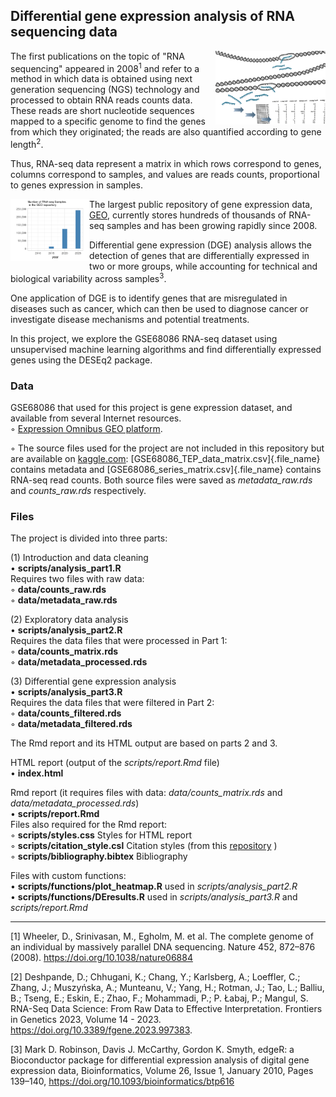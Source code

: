 ## Differential gene expression analysis of RNA sequencing data

<img src="images/RNA_seq10.png" align="right" width="35%" height="35%"/> 

The first publications on the topic of "RNA sequencing" appeared in 2008<sup>1</sup> and
refer to a method in which data is obtained using next generation sequencing
(NGS) technology and processed to obtain RNA reads counts data. These reads are
short nucleotide sequences mapped to a specific genome to find the genes from which they originated; the
reads are also quantified according to gene length<sup>2</sup>. 

Thus, RNA-seq data represent a matrix in which rows correspond to genes, columns
correspond to samples, and values are reads counts, proportional to genes
expression in samples.

<img src="images/GEO3.png" align="left" width="25%" height="25%"/> 

The largest public repository of gene expression data,
[GEO](https://www.ncbi.nlm.nih.gov/geo/),
currently stores hundreds of thousands of RNA-seq samples and has been growing
rapidly since 2008.

Differential gene expression (DGE) analysis allows the detection of genes that
are differentially expressed in two or more groups, while accounting for
technical and biological variability across samples<sup>3</sup>.  

One application of DGE is to identify genes that are misregulated in diseases
such as cancer, which can then be used to diagnose cancer or investigate disease
mechanisms and potential treatments.

In this project, we explore the GSE68086 RNA-seq dataset using unsupervised
machine learning algorithms and find differentially expressed genes using the
DESEq2 package.

### Data

GSE68086 that used for this project is gene expression dataset, and available
from several Internet resources.\
◦ [Expression Omnibus GEO platform](https://www.ncbi.nlm.nih.gov/geo/query/acc.cgi?acc=GSE68086).

◦ The source files used for the project are not included in this repository but
are available on 
[kaggle.com](https://www.kaggle.com/datasets/victorsabanzagil/polymers/data):
[GSE68086_TEP_data_matrix.csv]{.file_name} contains metadata and
[GSE68086_series_matrix.csv]{.file_name} contains RNA-seq read counts.
Both source files were saved as *metadata_raw.rds* and *counts_raw.rds* respectively.

### Files

The project is divided into three parts:

(1) Introduction and data cleaning  
• **scripts/analysis_part1.R**   
  Requires two files with raw data:     
  ◦ **data/counts_raw.rds**   
  ◦ **data/metadata_raw.rds**    

(2) Exploratory data analysis  
• **scripts/analysis_part2.R**   
  Requires the data files that were processed in Part 1:  
  ◦ **data/counts_matrix.rds**   
  ◦ **data/metadata_processed.rds**  
  
(3) Differential gene expression analysis  
• **scripts/analysis_part3.R**    
  Requires the data files that were filtered in Part 2:  
  ◦ **data/counts_filtered.rds**  
  ◦ **data/metadata_filtered.rds**  
  
The Rmd report and its HTML output are based on parts 2 and 3.    

HTML report (output of the *scripts/report.Rmd* file)    
• **index.html**   

Rmd report (it requires files with data: *data/counts_matrix.rds*  and *data/metadata_processed.rds*)     
• **scripts/report.Rmd**   
  Files also required for the Rmd report:     
  ◦ **scripts/styles.css** Styles for HTML report   
  ◦ **scripts/citation_style.csl** Citation styles (from this
[repository](<https://github.com/citation-style-language/styles/blob/master/american-chemical-society.csl>)  )  
  ◦ **scripts/bibliography.bibtex**  Bibliography   

Files with custom functions:   
• **scripts/functions/plot_heatmap.R**  used in    *scripts/analysis_part2.R*  
• **scripts/functions/DEresults.R**   used in *scripts/analysis_part3.R* and *scripts/report.Rmd*

-----------------------------

[1] Wheeler, D., Srinivasan, M., Egholm, M. et al. The complete genome of an
individual by massively parallel DNA sequencing. Nature 452, 872–876 (2008).
https://doi.org/10.1038/nature06884  

[2] Deshpande, D.; Chhugani, K.; Chang, Y.; Karlsberg, A.; Loeffler, C.;
Zhang, J.; Muszyńska, A.; Munteanu, V.; Yang, H.; Rotman, J.; Tao, L.; Balliu, B.;
Tseng, E.; Eskin, E.; Zhao, F.; Mohammadi, P.; P. Łabaj, P.; Mangul, S. 
RNA-Seq Data Science: From Raw Data to Effective Interpretation. Frontiers in
Genetics 2023, Volume 14 - 2023. https://doi.org/10.3389/fgene.2023.997383.  

[3] Mark D. Robinson, Davis J. McCarthy, Gordon K. Smyth, edgeR: a Bioconductor
package for differential expression analysis of digital gene expression data,
Bioinformatics, Volume 26, Issue 1, January 2010, Pages 139–140,
https://doi.org/10.1093/bioinformatics/btp616